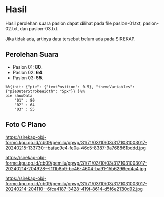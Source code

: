 # Hasil

Hasil perolehan suara paslon dapat dilihat pada file paslon-01.txt, paslon-02.txt, dan paslon-03.txt.

Jika tidak ada, artinya data tersebut belum ada pada SIREKAP.

## Perolehan Suara

 * Paslon 01: **80**.
 * Paslon 02: **64**.
 * Paslon 03: **55**.

```mermaid
%%{init: {"pie": {"textPosition": 0.5}, "themeVariables": {"pieOuterStrokeWidth": "5px"}} }%%
pie showData
    "01" : 80
    "02" : 64
    "03" : 55
```
## Foto C Plano

https://sirekap-obj-formc.kpu.go.id/cb09/pemilu/ppwp/31/71/03/10/03/3171031003017-20240215-133730--bafac9e4-fe0a-46c5-8387-9a768861bddd.jpg

https://sirekap-obj-formc.kpu.go.id/cb09/pemilu/ppwp/31/71/03/10/03/3171031003017-20240214-204928--f111b8b9-bc46-4604-ba91-15b6296ed4a4.jpg

https://sirekap-obj-formc.kpu.go.id/cb09/pemilu/ppwp/31/71/03/10/03/3171031003017-20240214-204110--6fca4187-3428-419f-8614-d5f6e2130d92.jpg
